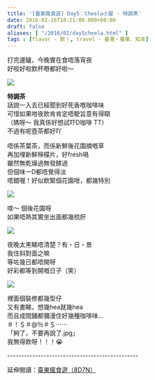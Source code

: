 ```yaml
---
title: '[臺東瘋食遊] Day5：Cheela小屋 - 特調茶'
date: 2016-02-16T18:21:00.000+08:00
draft: false
aliases: [ "/2016/02/day5cheela.html" ]
tags : [flavor - 飲！, travel - 臺灣・臺東、知本]
---
```


打完邊罏，今晚實在食唔落宵夜  
好啦好啦飲杯嘢都好啦～  

[![](https://c2.staticflickr.com/6/5570/31014154071_9713f2b223_z.jpg)](https://c2.staticflickr.com/6/5570/31014154071_9713f2b223_z.jpg)

**特調茶**  
話說一入去已經聞到好死香嘅咖啡味  
可惜如果咁夜飲肯肯定唔駛旨意有得瞓  
（媽呀～ 我真係好想試吓D咖啡 TT）  
不過有呢壺茶都好吖  
  
唔係茶葉茶，而係新鮮後花園摘嘅草  
再加埋新鮮檸檬片，好fresh喎  
雖然無乾燥過無發酵過  
但個味一D都唔覺得淡  
唔錯喔！好似飲緊個花園咁，都幾特別  

[![](https://c2.staticflickr.com/6/5828/30985138262_26574c360b_z.jpg)](https://c2.staticflickr.com/6/5828/30985138262_26574c360b_z.jpg)

嗱～ 個後花園呀  
如果唔熱其實坐出面都幾梳肝  

[![](https://c2.staticflickr.com/6/5768/31014154711_e5ce96f12e_z.jpg)](https://c2.staticflickr.com/6/5768/31014154711_e5ce96f12e_z.jpg)

夜晚太黑睇唔清楚？有・日・景  
我住斜對面之嘛  
等咗幾日都唔開呀  
好彩都等到開嘅日子（笑）  

[![](https://c2.staticflickr.com/6/5641/30760699040_e8a6a99927_z.jpg)](https://c2.staticflickr.com/6/5641/30760699040_e8a6a99927_z.jpg)

裡面個裝修都幾型仔  
又有書睇，想幾hea就幾hea  
而且成間舖都彌漫住好幾種咖啡味...  
＃！＄＃@％＃＄⋯⋯  
「夠了，不要再說了.jpg」  
我無得飲呀！！！😭  
  
\-----------------------------------------------  
  
延伸閱讀：[臺東瘋食遊（8D7N）](http://www.hidie.net/2016/03/8d7n.html)
